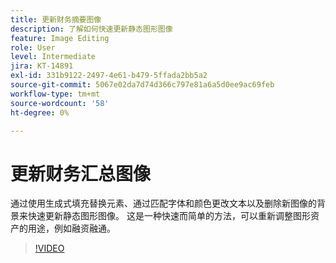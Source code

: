 ```yaml
---
title: 更新财务摘要图像
description: 了解如何快速更新静态图形图像
feature: Image Editing
role: User
level: Intermediate
jira: KT-14891
exl-id: 331b9122-2497-4e61-b479-5ffada2bb5a2
source-git-commit: 5067e02da7d74d366c797e81a6a5d0ee9ac69feb
workflow-type: tm+mt
source-wordcount: '58'
ht-degree: 0%

---
```


# 更新财务汇总图像

通过使用生成式填充替换元素、通过匹配字体和颜色更改文本以及删除新图像的背景来快速更新静态图形图像。 这是一种快速而简单的方法，可以重新调整图形资产的用途，例如融资融通。

>[!VIDEO](https://video.tv.adobe.com/v/3427116?quality=12&learn=on&hidetitle=true)
